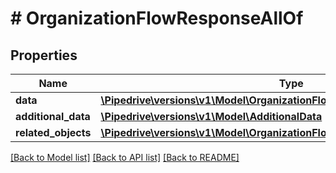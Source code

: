 # # OrganizationFlowResponseAllOf

## Properties

Name | Type | Description | Notes
------------ | ------------- | ------------- | -------------
**data** | [**\Pipedrive\versions\v1\Model\OrganizationFlowResponseAllOfData[]**](OrganizationFlowResponseAllOfData.md) |  |
**additional_data** | [**\Pipedrive\versions\v1\Model\AdditionalData**](AdditionalData.md) |  |
**related_objects** | [**\Pipedrive\versions\v1\Model\OrganizationFlowResponseAllOfRelatedObjects**](OrganizationFlowResponseAllOfRelatedObjects.md) |  |

[[Back to Model list]](../README.md#documentation-for-models) [[Back to API list]](../README.md#documentation-for-api-endpoints) [[Back to README]](../README.md)
